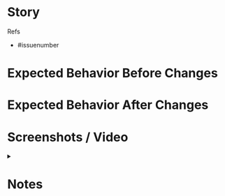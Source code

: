 # Story

Refs

- #issuenumber

# Expected Behavior Before Changes

# Expected Behavior After Changes

# Screenshots / Video

<details>
<summary></summary>

</details>

# Notes
